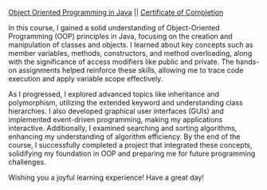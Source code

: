   
[Object Oriented Programming in Java](https://coursera.org/share/fdf42497d4798e54f322b5ac08a73742) || [Certificate of Completion](https://coursera.org/share/fdf42497d4798e54f322b5ac08a73742)

In this course, I gained a solid understanding of Object-Oriented Programming (OOP) principles in Java, focusing on the creation and manipulation of classes and objects. I learned about key concepts such as member variables, methods, constructors, and method overloading, along with the significance of access modifiers like public and private. The hands-on assignments helped reinforce these skills, allowing me to trace code execution and apply variable scope effectively.

As I progressed, I explored advanced topics like inheritance and polymorphism, utilizing the extended keyword and understanding class hierarchies. I also developed graphical user interfaces (GUIs) and implemented event-driven programming, making my applications interactive. Additionally, I examined searching and sorting algorithms, enhancing my understanding of algorithm efficiency. By the end of the course, I successfully completed a project that integrated these concepts, solidifying my foundation in OOP and preparing me for future programming challenges.

Wishing you a joyful learning experience\! Have a great day\!